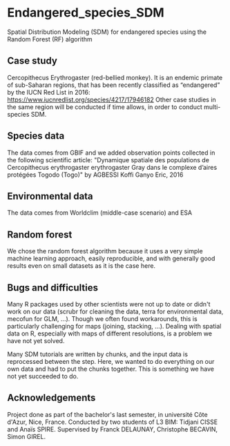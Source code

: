 # Endangered_species_SDM
Spatial Distribution Modeling (SDM) for endangered species using the Random Forest (RF) algorithm

## Case study
Cercopithecus Erythrogaster (red-bellied monkey).
It is an endemic primate of sub-Saharan regions, that has been recently classified as “endangered” by the IUCN Red List in 2016: https://www.iucnredlist.org/species/4217/17946182
Other case studies in the same region will be conducted if time allows, in order to conduct multi-species SDM.

## Species data
The data comes from GBIF and we added observation points collected in the following scientific article: "Dynamique spatiale des populations de Cercopithecus erythrogaster erythrogaster Gray dans le complexe d’aires protégées Togodo (Togo)" by AGBESSI Koffi Ganyo Eric, 2016

## Environmental data
The data comes from Worldclim (middle-case scenario) and ESA

## Random forest
We chose the random forest algorithm because it uses a very simple machine learning approach, easily reproducible, and with generally good results even on small datasets as it is the case here.

## Bugs and difficulties
Many R packages used by other scientists were not up to date or didn't work on our data (scrubr for cleaning the data, terra for environmental data, mecofun for GLM, ...). Though we often found workarounds, this is particularly challenging for maps (joining, stacking, ...). Dealing with spatial data on R, especially with maps of different resolutions, is a problem we have not yet solved.

Many SDM tutorials are written by chunks, and the input data is reprocessed between the step. Here, we wanted to do everything on our own data and had to put the chunks together. This is something we have not yet succeeded to do.

## Acknowledgements
Project done as part of the bachelor's last semester, in université Côte d'Azur, Nice, France.
Conducted by two students of L3 BIM: Tidjani CISSE and Anaïs SPIRE.
Supervised by Franck DELAUNAY, Christophe BECAVIN, Simon GIREL.
